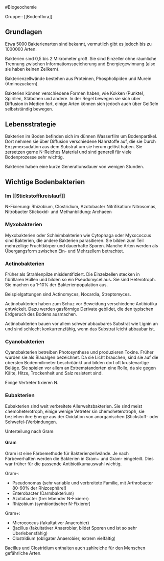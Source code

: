 #Biogeochemie

Gruppe:: [[Bodenflora]]

## Grundlagen

Etwa 5000 Bakterienarten sind bekannt, vermutlich gibt es jedoch bis zu 1000000 Arten.

Bakterien sind 0,5 bis 2 Mikrometer groß. Sie sind Einzeller ohne räumliche Trennung zwischen Informationsspeicherung und Energiegewinnung (also sie haben keinen Zellkern).

Bakterienzellwände bestehen aus Proteinen, Phospholipiden und Murein (Aminozuckern).

Bakterien können verschiedene Formen haben, wie Kokken (Punkte), Spirillen, Stäbchen und andere. In der Regel bewegen sie sich über Diffusion in Medien fort, einige Arten können sich jedoch auch über Geißeln selbstständig bewegen.

## Lebensstrategie

Bakterien im Boden befinden sich im dünnen Wasserfilm um Bodenpartikel. Dort nehmen sie über Diffusion verschiedene Nährstoffe auf, die sie Durch Enzymexsudation aus dem Substrat um sie herum gelöst haben. Sie zersetzen gerne N-Reiches Material und sind generell für viele Bodenprozesse sehr wichtig.

Bakterien haben eine kurze Generationsdauer von wenigen Stunden.

## Wichtige Bodenbakterien

### Im [[Stickstoffkreislauf]]

N-Fixierung: Rhizobium, Clostridium, Azotobacter
Nitrifikation: Nitrosomas, Nitrobacter
Stickoxid- und Methanbildung: Archaeen

### Myxobakterien

Myxobakterien oder Schleimbakterien wie Cytophaga oder Myxococcus sind Bakterien, die andere Bakterien parasitieren. Sie bilden zum Teil mehrzellige Fruchtkörper und dauerhafte Sporen. Manche Arten werden als Übergangsform zwischen Ein- und Mehrzellern betrachtet. 

### Actinobakterien

Früher als Strahlenpilze misidentifiziert. Die Einzelzellen stecken in fibrillären Hüllen und bilden so ein Pseudomycel aus. Sie sind Heterotroph. Sie machen ca 1-10% der Bakterienpopulation aus.

Beispielgattungen sind Actinomyces, Nocardia, Streptomyces.

Actinobakterien haben zum Schuz vor Beweidung verschiedene Antibiotika entwickelt. Dazu werden gasförmige Derivate gebildet, die den typischen Erdgeruch des Bodens ausmachen. 

Actinobakterien bauen vor allem schwer abbaubares Substrat wie Lignin an und sind schlecht konkurrenzfähig, wenn das Substrat leicht abbaubar ist.

### Cyanobakterien

Cyanobakterien betreiben Photosynthese und produzieren Toxine. Früher wurden sie als Blaualgen bezeichnet. Da sie Licht brauchen, sind sie auf die obersten Bodenmilimeter beschröänkt und bilden dort oft krustenartige Beläge. Sie spielen vor allem an Extremstandorten eine Rolle, da sie gegen Kälte, Hitze, Trockenheit und Salz resistent sind.

Einige Vertreter fixieren N.

### Eubakterien

Eubakterien sind weit verbreitete Allerweltsbakterien. Sie sind meist chemoheterotroph, einige wenige Vetreter sin chemoheterotroph, sie beziehen ihre Energe aus der Oxidation von anorganischen (Stickstoff- oder Schwefel-)Verbindungen.

Unterteilung nach Gram

#### Gram

Gram ist eine Färbemethode für Bakterienzellwände. Je nach Färbeverhalten werden die Bakterien in Gram+ und Gram- eingeteilt. Dies war früher für die passende Antibiotikumauswahl wichtig.

Gram-:
- Pseudonomas (sehr variable und verbreitete Familie, mit Arthrobacter 80-90% der Rhizosphäre!)
- Enterobacter (Darmbakterium)
- Azotobacter (frei lebender N-Fixierer)
- Rhizobium (symbiontischer N-Fixierer)

Gram+: 
- Micrococcus (fakultativer Anaerobier)
- Bacillus (fakultativer Anaerobier, bildet Sporen und ist so sehr Überlebensfähig)
- Clostridium (obligater Anaerobier, extrem vielfältig)

Bacillus und Clostridium enthalten auch zahlreiche für den Menschen gefährliche Arten.